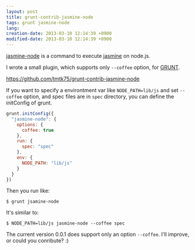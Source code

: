 ```yaml
---
layout: post
title: grunt-contrib-jasmine-node
tags: grunt jasmine-node
lang: 
creation-date: 2013-03-10 12:14:39 +0900
modified-date: 2013-03-10 12:14:39 +0900
---
```

[jasmine-node](https://github.com/mhevery/jasmine-node) is a command to execute [jasmine](http://pivotal.github.com/jasmine/) on node.js.

I wrote a small plugin, which supports only `--coffee` option, for [GRUNT](http://gruntjs.com/).

<https://github.com/tmtk75/grunt-contrib-jasmine-node>

If you want to specify a environtment var like `NODE_PATH=lib/js` and set `--coffee` option,
and spec files are in `spec` directory, you can define the initConfig of grunt.

```javascript
grunt.initConfig({
  "jasmine-node": {
    options: {
      coffee: true
    },
    run: {
      spec: "spec"
    },
    env: {
      NODE_PATH: "lib/js"
    }
  }
})
```

Then you run like:

    $ grunt jsamine-node

It's similar to:

    $ NODE_PATH=lib/js jasmine-node --coffee spec


The current version 0.0.1 does support only an option `--coffee`.
I'll improve, or could you conribute? :)
